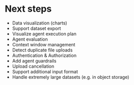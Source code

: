 # Next steps

- Data visualization (charts)
- Support dataset export
- Visualize agent execution plan
- Agent evaluation
- Context window management
- Detect duplicate file uploads
- Authentication & Authorization
- Add agent guardrails
- Upload cancellation
- Support additional input format
- Handle extremely large datasets (e.g. in object storage)
